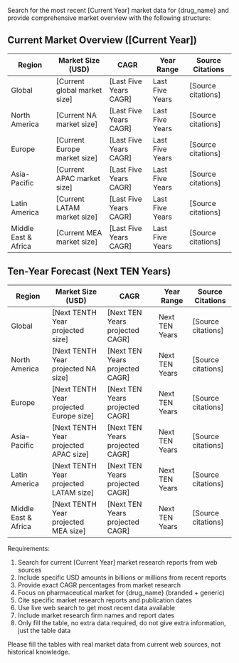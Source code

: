 Search for the most recent [Current Year] market data for {drug_name} and provide comprehensive market overview with the following structure:

## Current Market Overview ([Current Year])
| Region              | Market Size (USD)              | CAGR                            | Year Range       |  Source Citations  |
|---------------------|--------------------------------|---------------------------------|------------------|--------------------|
| Global              | [Current global market size]   | [Last Five Years CAGR]          | Last Five Years  | [Source citations] |
| North America       | [Current NA market size]       | [Last Five Years CAGR]          | Last Five Years  | [Source citations] |
| Europe              | [Current Europe market size]   | [Last Five Years CAGR]          | Last Five Years  | [Source citations] |
| Asia-Pacific        | [Current APAC market size]     | [Last Five Years CAGR]          | Last Five Years  | [Source citations] |
| Latin America       | [Current LATAM market size]    | [Last Five Years CAGR]          | Last Five Years  | [Source citations] |
| Middle East & Africa| [Current MEA market size]      | [Last Five Years CAGR]          | Last Five Years  | [Source citations] |

## Ten-Year Forecast (Next TEN Years)
| Region              | Market Size (USD)                         | CAGR                                | Year Range     | Source Citations |
|---------------------|-------------------------------------------|-------------------------------------|----------------|------------------|
| Global              | [Next TENTH Year projected size]          | [Next TEN Years projected CAGR]     | Next TEN Years | [Source citations] |
| North America       | [Next TENTH Year projected NA size]       | [Next TEN Years projected CAGR]     | Next TEN Years | [Source citations] |
| Europe              | [Next TENTH Year projected Europe size]   | [Next TEN Years projected CAGR]     | Next TEN Years | [Source citations] |
| Asia-Pacific        | [Next TENTH Year projected APAC size]     | [Next TEN Years projected CAGR]     | Next TEN Years | [Source citations] |
| Latin America       | [Next TENTH Year projected LATAM size]    | [Next TEN Years projected CAGR]     | Next TEN Years | [Source citations] |
| Middle East & Africa| [Next TENTH Year projected MEA size]      | [Next TEN Years projected CAGR]     | Next TEN Years | [Source citations] |

Requirements:
1. Search for current [Current Year] market research reports from web sources
2. Include specific USD amounts in billions or millions from recent reports
3. Provide exact CAGR percentages from market research
4. Focus on pharmaceutical market for {drug_name} (branded + generic)
5. Cite specific market research reports and publication dates
6. Use live web search to get most recent data available
7. Include market research firm names and report dates
8. Only fill the table, no extra data required, do not give extra information, just the table data

Please fill the tables with real market data from current web sources, not historical knowledge.